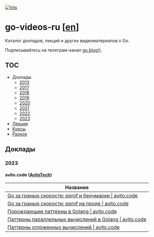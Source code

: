 [![hits](https://hits.deltapapa.io/github/dp92987/go-videos-ru.svg)](https://hits.deltapapa.io)

# go-videos-ru [[en](https://github.com/dp92987/golang-talks)]

Каталог докладов, лекций и других видеоматериалов о Go.

Подписывайтесь на телеграм-канал [go blog()](https://t.me/golangblog).

## TOC

- Доклады
  - [2013](/talks/2013.md)
  - [2017](/talks/2017.md)
  - [2018](/talks/2018.md)
  - [2019](/talks/2019.md)
  - [2020](/talks/2020.md)
  - [2021](/talks/2021.md)
  - [2022](/talks/2022.md)
  - [2023](/talks/2023.md)
- [Лекции](/lectures/lectures.md)
- [Курсы](/courses/courses.md)
- [Разное](/others/others.md)

## Доклады

### 2023

#### avito.code ([AvitoTech](https://www.youtube.com/@AvitoTech))

| Название                                                                                               |
|--------------------------------------------------------------------------------------------------------|
| [Go за гранью скорости: pprof и бенчмарки \| avito.code](https://www.youtube.com/watch?v=o67Elk87kTA)  |
| [Go за гранью скорости: pprof на проде \| avito.code](https://www.youtube.com/watch?v=OEUIzg-IeyM)     |
| [Порождающие паттерны в Golang \| avito.code](https://www.youtube.com/watch?v=GZSfn-8m-ko)             |
| [Паттерны параллельных вычислений в Golang \| avito.code](https://www.youtube.com/watch?v=SCsUO9MSHac) |
| [Паттерны отложенных вычислений \| avito.code](https://www.youtube.com/watch?v=k9b1Bkea4L0)            |
